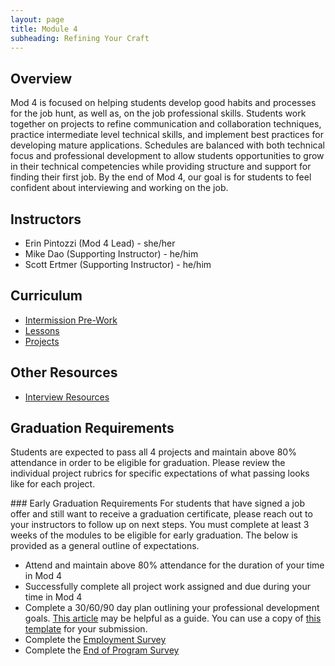 ```yaml
---
layout: page
title: Module 4
subheading: Refining Your Craft
---
```


## Overview
Mod 4 is focused on helping students develop good habits and processes for the job hunt, as well as, on the job professional skills. Students work together on projects to refine communication and collaboration techniques, practice intermediate level technical skills, and implement best practices for developing mature applications. Schedules are balanced with both technical focus and professional development to allow students opportunities to grow in their technical competencies while providing structure and support for finding their first job. By the end of Mod 4, our goal is for students to feel confident about interviewing and working on the job.

## Instructors
* Erin Pintozzi (Mod 4 Lead) - she/her
* Mike Dao (Supporting Instructor) - he/him
* Scott Ertmer (Supporting Instructor) - he/him

## Curriculum
- [Intermission Pre-Work](./intermission_work)
- [Lessons](./lessons)
- [Projects](./projects)


## Other Resources
- [Interview Resources](./interview_resources)

## Graduation Requirements
Students are expected to pass all 4 projects and maintain above 80% attendance in order to be eligible for graduation. Please review the individual project rubrics for specific expectations of what passing looks like for each project.


<section class="dropdown">
### Early Graduation Requirements
For students that have signed a job offer and still want to receive a graduation certificate, please reach out to your instructors to follow up on next steps. You must complete at least 3 weeks of the modules to be eligible for early graduation. The below is provided as a general outline of expectations.

* Attend and maintain above 80% attendance for the duration of your time in Mod 4
* Successfully complete all project work assigned and due during your time in Mod 4
* Complete a 30/60/90 day plan outlining your professional development goals. [This article](https://www.themuse.com/advice/30-60-90-day-plan-instructions-template-example) may be helpful as a guide. You can use a copy of [this template](https://docs.google.com/document/d/1Ak0aP-b8D99cD_uYNaw4Ojo7A8HaJnaTso_U1ooTCfo/edit?usp=sharing) for your submission.
* Complete the [Employment Survey](https://airtable.com/shrPoZOiVZuRH9wJf)
* Complete the [End of Program Survey](https://forms.gle/aHxzbvo6KosVhSU57)
</section>